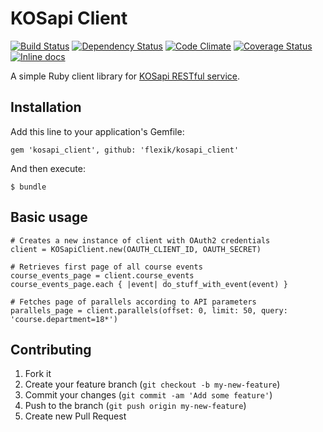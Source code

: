 # KOSapi Client

[![Build Status](http://img.shields.io/travis/flexik/kosapi_client.svg)][travis]
[![Dependency Status](http://img.shields.io/gemnasium/flexik/kosapi_client.svg)][gemnasium]
[![Code Climate](http://img.shields.io/codeclimate/github/flexik/kosapi_client.svg)][codeclimate]
[![Coverage Status](https://img.shields.io/codeclimate/coverage/github/flexik/kosapi_client.svg)][codeclimate]
[![Inline docs](http://inch-pages.github.io/github/flexik/kosapi_client.svg)](http://inch-pages.github.io/github/flexik/kosapi_client)

[travis]: http://travis-ci.org/flexik/kosapi_client
[gemnasium]: https://gemnasium.com/flexik/kosapi_client
[codeclimate]: https://codeclimate.com/github/flexik/kosapi_client

A simple Ruby client library for [KOSapi RESTful service](https://kosapi.fit.cvut.cz).

## Installation

Add this line to your application's Gemfile:

    gem 'kosapi_client', github: 'flexik/kosapi_client'

And then execute:

    $ bundle

<!--
Or install it yourself as:

    $ gem install kosapi_client
-->

## Basic usage

    # Creates a new instance of client with OAuth2 credentials
    client = KOSapiClient.new(OAUTH_CLIENT_ID, OAUTH_SECRET)

    # Retrieves first page of all course events
    course_events_page = client.course_events
    course_events_page.each { |event| do_stuff_with_event(event) }

    # Fetches page of parallels according to API parameters
    parallels_page = client.parallels(offset: 0, limit: 50, query: 'course.department=18*')

<!--
## Priority Resources to implement

    Exams
    People
    Rooms
    Students
    Teachers
-->

## Contributing

1. Fork it
2. Create your feature branch (`git checkout -b my-new-feature`)
3. Commit your changes (`git commit -am 'Add some feature'`)
4. Push to the branch (`git push origin my-new-feature`)
5. Create new Pull Request
